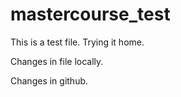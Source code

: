 # mastercourse_test
This is a test file. Trying it home.


Changes in file locally.

Changes in github.
